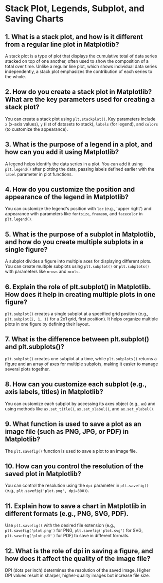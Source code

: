 # Stack Plot, Legends, Subplot, and Saving Charts

## 1. What is a stack plot, and how is it different from a regular line plot in Matplotlib?
A stack plot is a type of plot that displays the cumulative total of data series stacked on top of one another, often used to show the composition of a total over time. Unlike a regular line plot, which shows individual data series independently, a stack plot emphasizes the contribution of each series to the whole.

## 2. How do you create a stack plot in Matplotlib? What are the key parameters used for creating a stack plot?
You can create a stack plot using `plt.stackplot()`. Key parameters include `x` (x-axis values), `y` (list of datasets to stack), `labels` (for legend), and `colors` (to customize the appearance).

## 3. What is the purpose of a legend in a plot, and how can you add it using Matplotlib?
A legend helps identify the data series in a plot. You can add it using `plt.legend()` after plotting the data, passing labels defined earlier with the `label` parameter in plot functions.

## 4. How do you customize the position and appearance of the legend in Matplotlib?
You can customize the legend's position with `loc` (e.g., 'upper right') and appearance with parameters like `fontsize`, `frameon`, and `facecolor` in `plt.legend()`.

## 5. What is the purpose of a subplot in Matplotlib, and how do you create multiple subplots in a single figure?
A subplot divides a figure into multiple axes for displaying different plots. You can create multiple subplots using `plt.subplot()` or `plt.subplots()` with parameters like `nrows` and `ncols`.

## 6. Explain the role of plt.subplot() in Matplotlib. How does it help in creating multiple plots in one figure?
`plt.subplot()` creates a single subplot at a specified grid position (e.g., `plt.subplot(2, 1, 1)` for a 2x1 grid, first position). It helps organize multiple plots in one figure by defining their layout.

## 7. What is the difference between plt.subplot() and plt.subplots()?
`plt.subplot()` creates one subplot at a time, while `plt.subplots()` returns a figure and an array of axes for multiple subplots, making it easier to manage several plots together.

## 8. How can you customize each subplot (e.g., axis labels, titles) in Matplotlib?
You can customize each subplot by accessing its axes object (e.g., `ax`) and using methods like `ax.set_title()`, `ax.set_xlabel()`, and `ax.set_ylabel()`.

## 9. What function is used to save a plot as an image file (such as PNG, JPG, or PDF) in Matplotlib?
The `plt.savefig()` function is used to save a plot to an image file.

## 10. How can you control the resolution of the saved plot in Matplotlib?
You can control the resolution using the `dpi` parameter in `plt.savefig()` (e.g., `plt.savefig('plot.png', dpi=300)`).

## 11. Explain how to save a chart in Matplotlib in different formats (e.g., PNG, SVG, PDF).
Use `plt.savefig()` with the desired file extension (e.g., `plt.savefig('plot.png')` for PNG, `plt.savefig('plot.svg')` for SVG, `plt.savefig('plot.pdf')` for PDF) to save in different formats.

## 12. What is the role of dpi in saving a figure, and how does it affect the quality of the image file?
DPI (dots per inch) determines the resolution of the saved image. Higher DPI values result in sharper, higher-quality images but increase file size.
